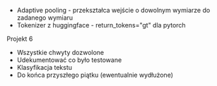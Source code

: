 - Adaptive pooling - przekształca wejście o dowolnym wymiarze do zadanego wymiaru
- Tokenizer z huggingface - return_tokens="gt" dla pytorch


Projekt 6
- Wszystkie chwyty dozwolone
- Udekumentować co było testowane
- Klasyfikacja tekstu
- Do końca przyszłego piątku (ewentualnie wydłużone)
